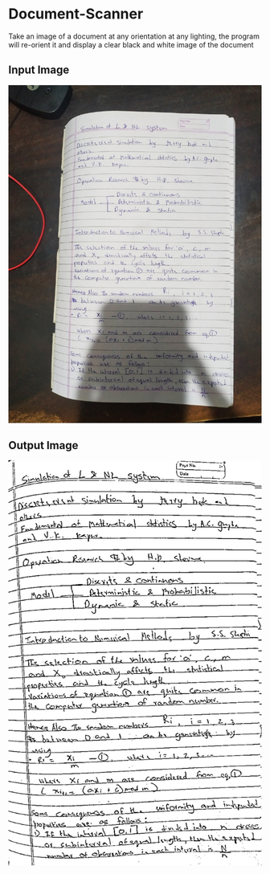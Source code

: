 # Document-Scanner
Take an image of a document at any orientation at any lighting, the program will re-orient it and display a clear black and white image of the document
## Input Image
![Scan](https://github.com/absolution747/Document-Scanner/blob/master/notebook2.jpg)

## Output Image
![Doc](https://github.com/absolution747/Document-Scanner/blob/master/Document.jpg)
 
